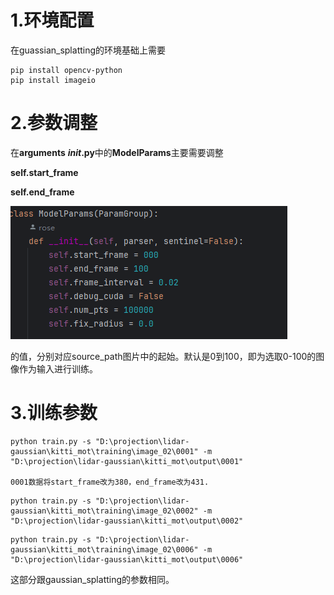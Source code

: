 # 1.环境配置

在guassian_splatting的环境基础上需要

```
pip install opencv-python
pip install imageio
```

# 2.参数调整

在**arguments** **_init_.py**中的**ModelParams**主要需要调整

**self.start_frame**

**self.end_frame**

![image-20240513150044375](assets/image-20240513150044375.png)

的值，分别对应source_path图片中的起始。默认是0到100，即为选取0-100的图像作为输入进行训练。

# 3.训练参数

```
python train.py -s "D:\projection\lidar-gaussian\kitti_mot\training\image_02\0001" -m 
"D:\projection\lidar-gaussian\kitti_mot\output\0001"

0001数据将start_frame改为380，end_frame改为431.
```

```
python train.py -s "D:\projection\lidar-gaussian\kitti_mot\training\image_02\0002" -m 
"D:\projection\lidar-gaussian\kitti_mot\output\0002"
```

```
python train.py -s "D:\projection\lidar-gaussian\kitti_mot\training\image_02\0006" -m 
"D:\projection\lidar-gaussian\kitti_mot\output\0006"
```

这部分跟gaussian_splatting的参数相同。